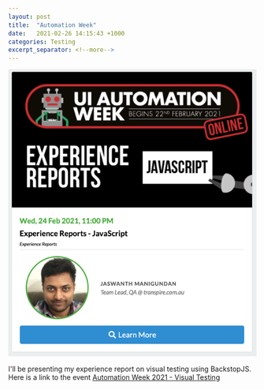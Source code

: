 ```yaml
---
layout: post
title:  "Automation Week"
date:   2021-02-26 14:15:43 +1000
categories: Testing
excerpt_separator: <!--more-->
---
```


![Automation Week 2021](/assets/images/automation-week-21.png)

I'll be presenting my experience report on visual testing using BackstopJS. Here is a link to the event [Automation Week 2021 - Visual Testing](https://www.ministryoftesting.com/events/ui-automation-week-february-2021/experience-reports-part-3)

<!--more-->